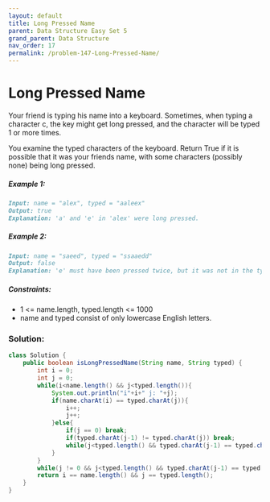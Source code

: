 ```yaml
---
layout: default
title: Long Pressed Name
parent: Data Structure Easy Set 5
grand_parent: Data Structure
nav_order: 17
permalink: /problem-147-Long-Pressed-Name/
---
```

# Long Pressed Name

Your friend is typing his name into a keyboard. Sometimes, when typing a character c, the key might get long pressed, and the character will be typed 1 or more times.

You examine the typed characters of the keyboard. Return True if it is possible that it was your friends name, with some characters (possibly none) being long pressed.

##### Example 1:
```markdown
Input: name = "alex", typed = "aaleex"
Output: true
Explanation: 'a' and 'e' in 'alex' were long pressed.
```
##### Example 2:
```markdown
Input: name = "saeed", typed = "ssaaedd"
Output: false
Explanation: 'e' must have been pressed twice, but it was not in the typed output.
```
##### Constraints:
* 1 <= name.length, typed.length <= 1000
* name and typed consist of only lowercase English letters.

### Solution:
```java
class Solution {
    public boolean isLongPressedName(String name, String typed) {
        int i = 0;
        int j = 0;
        while(i<name.length() && j<typed.length()){
            System.out.println("i"+i+" j: "+j);
            if(name.charAt(i) == typed.charAt(j)){
                i++;
                j++;
            }else{
                if(j == 0) break;
                if(typed.charAt(j-1) != typed.charAt(j)) break;
                while(j<typed.length() && typed.charAt(j-1) == typed.charAt(j)) j++;
            }
        }
        while(j != 0 && j<typed.length() && typed.charAt(j-1) == typed.charAt(j)) j++;
        return i == name.length() && j == typed.length();
    }
}
```